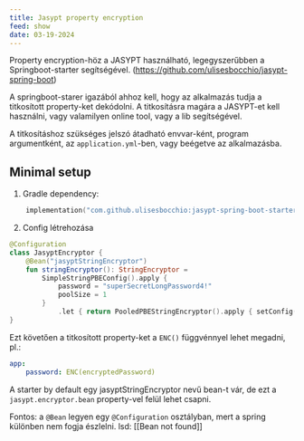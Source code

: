 ```yaml
---
title: Jasypt property encryption
feed: show
date: 03-19-2024
---
```


Property encryption-höz a JASYPT használható, legegyszerűbben a Springboot-starter segítségével. (https://github.com/ulisesbocchio/jasypt-spring-boot)

A springboot-starer igazából ahhoz kell, hogy az alkalmazás tudja a titkosított property-ket dekódolni. A titkosításra magára a JASYPT-et kell használni, vagy valamilyen online tool, vagy a lib segítségével.

A titkosításhoz szükséges jelszó átadható envvar-ként, program argumentként, az `application.yml`-ben, vagy beégetve az alkalmazásba.

## Minimal setup

1. Gradle dependency:

```kotlin
    implementation("com.github.ulisesbocchio:jasypt-spring-boot-starter:3.0.5")
```

2. Config létrehozása

```kotlin
@Configuration
class JasyptEncryptor {
    @Bean("jasyptStringEncryptor")
    fun stringEncryptor(): StringEncryptor =
        SimpleStringPBEConfig().apply {
            password = "superSecretLongPassword4!"
            poolSize = 1
        }
            .let { return PooledPBEStringEncryptor().apply { setConfig(it) } }
}

```

Ezt követően a titkosított property-ket a `ENC()` függvénnyel lehet megadni, pl.:

```yaml
app:
    password: ENC(encryptedPassword)
```

A starter by default egy jasyptStringEncryptor nevű bean-t vár, de ezt a `jasypt.encryptor.bean` property-vel felül lehet csapni.

Fontos: a `@Bean` legyen egy `@Configuration` osztályban, mert a spring különben nem fogja észlelni. lsd: [[Bean not found]]